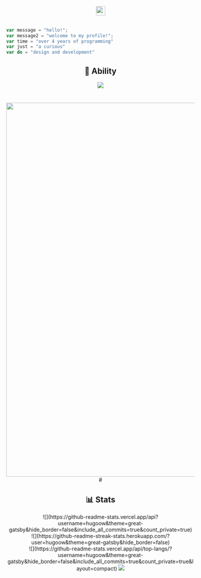 <h2 align="center"><img src="https://s8.gifyu.com/images/979447220829032478.gif" height="25px"> <!--Group -  <a href="https://t.me/onlpx">t.me/onlpx</a>--></h2>

```js

var message = "hello!";
var message2 = "welcome to my profile!";
var time = "over 4 years of programming"
var just = "a curious"
var do = "design and development"

```


<h2 align="center">🤹 Ability </h2>
<p align="center">
  <a href="https://skillicons.dev">
    <img src="https://skillicons.dev/icons?i=js,nodejs,bots,vscode,python,css,html,php,bootstrap,lua" />
  </a>
</p>

#
<div align="center">
<img width="1000" src="https://cdn.discordapp.com/attachments/1015465042075979786/1100951239379931246/4F4AB173-3269-4D94-A5EC-499C5608A128.gif">
<div>
#
  
<h2 align="center">📊 Stats </h2>
![](https://github-readme-stats.vercel.app/api?username=hugoow&theme=great-gatsby&hide_border=false&include_all_commits=true&count_private=true)<br/>
![](https://github-readme-streak-stats.herokuapp.com/?user=hugoow&theme=great-gatsby&hide_border=false)<br/>
![](https://github-readme-stats.vercel.app/api/top-langs/?username=hugoow&theme=great-gatsby&hide_border=false&include_all_commits=true&count_private=true&layout=compact)

  
<img src="https://github.com/BEPb/BEPb/blob/main/assets/Bottom_down.svg">
